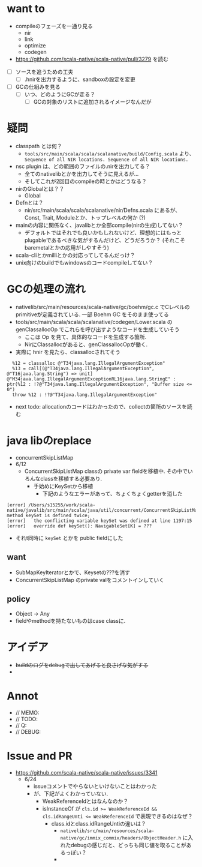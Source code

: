 
# want to
* compileのフェーズを一通り見る
  * nir
  * link
  * optimize
  * codegen
* https://github.com/scala-native/scala-native/pull/3279 を読む
- [ ] ソースを追うための工夫
  - [ ] .hnirを出力するように、sandboxの設定を変更
- [ ] GCの仕組みを見る
  - [ ] いつ、どのようにGCが走る？
    - [ ] GCの対象のリストに追加されるイメージなんだが

# 疑問
* classpath とは何？
  * `tools/src/main/scala/scala/scalanative/build/Config.scala` より、 ` Sequence of all NIR locations. Sequence of all NIR locations.`
* nsc plugin は、どの範囲のファイルの.nirを出力してる？
  * 全てのnativelibとかを出力してそうに見えるが...
  * そしてこれが2回目のcompileの時とかはどうなる？
* nirのGlobalとは？？
  * Global
* Defnとは？
  * nir/src/main/scala/scala/scalanative/nir/Defns.scala にあるが、Const, Trait, Moduleとか、トップレベルの何か (?)
* mainの内容に関係なく、javalibとか全部compile(nirの生成)してない？
  * デフォルトではそれでも良いかもしれないけど、理想的にはもっとplugableであるべきな気がするんだけど、どうだろうか？ (それこそbaremetalとかの応用がしやすそう)
* scala-cliとかmilliとかの対応ってしてるんだっけ？
* unix向けのbuildでもwindowsのコードcompileしてない？

# GCの処理の流れ
* nativelib/src/main/resources/scala-native/gc/boehm/gc.c でCレベルのprimitiveが定義されている. 一部 Boehm GC をそのまま使ってる
* tools/src/main/scala/scala/scalanative/codegen/Lower.scala の genClassallocOp でこれらを呼び出すようなコードを生成していそう
  * ここは Op を見て、具体的なコードを生成する箇所.
  * NirにClassallocがあると、genClassallocOpが働く.
* 実際に hnir を見たら、classallocされてそう
```
  %12 = classalloc @"T34java.lang.IllegalArgumentException"
  %13 = call[(@"T34java.lang.IllegalArgumentException", @"T16java.lang.String") => unit] @"M34java.lang.IllegalArgumentExceptionRL16java.lang.StringE" : ptr(%12 : !?@"T34java.lang.IllegalArgumentException", "Buffer size <= 0")
  throw %12 : !?@"T34java.lang.IllegalArgumentException"
```
* next todo: allocationのコードはわかったので、collectの箇所のソースを読む

# java libのreplace
* concurrentSkipListMap
* 6/12
  * ConcurrentSkipListMap classの private var fieldを移植中. その中でいろんなclassを移植する必要あり.
    * 手始めにKeySetから移植
      * 下記のようなエラーがあって、ちょくちょくgetterを消した
```
[error] /Users/s15255/work/scala-native/javalib/src/main/scala/java/util/concurrent/ConcurrentSkipListMap.scala:2325:16: method keySet is defined twice;
[error]   the conflicting variable keySet was defined at line 1197:15
[error]   override def keySet(): NavigableSet[K] = ???
```

   * それt同時に `keySet` とかを public fieldにした



## want
* SubMapKeyIteratorとかで、Keysetの???を消す
* ConcurrentSkipListMap のprivate valをコメントインしていく


## policy
* Object -> Any
* fieldやmethodを持たないものはcase classに.


# アイデア
* ~~buildのログをdebugで出してあげると良さげな気がする~~
* 

# Annot
* // MEMO: 
* // TODO: 
* // Q: 
* // DEBUG: 


# Issue and PR
* https://github.com/scala-native/scala-native/issues/3341
  * 6/24
    * issueコメントでやらないといけないことはわかった
    * が、下記がよくわかっていない.
      * WeakReferenceIdとはなんなのか？
      * isInstanceOf が `cls.id >= WeakReferenceId && cls.idRangeUnti <= WeakReferenceId` で表現できるのはなぜ？
        * class.idとclass.idRangeUntiの違いは？
          * `nativelib/src/main/resources/scala-native/gc/immix_commix/headers/ObjectHeader.h` に入れたdebugの感じだと、どっちも同じ値を取ることがあるっぽい？
          * 

